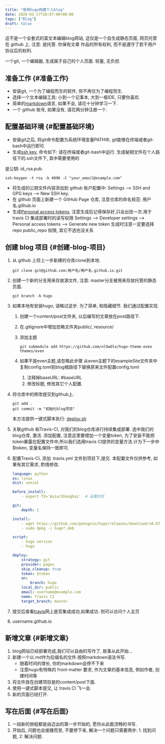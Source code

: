 ```yaml
---
title: "使用hugo构建个人blog"
date: 2020-03-17T18:07:00+08:00
tags: ["Blog"]
draft: false
---
```


这不是一个全套式的富文本编辑blog网站, 这仅是一个自生成静态页面, 网页托管在 github 上. 注意: 是托管. 你保有文章
作品的所有权利, 而不是遵守了若干用户协议后的权利.

<!--more-->

一个git, 一个编辑器, 生成属于自己的个人页面. 轻量, 无负担.


## 准备工作 {#准备工作}

-   安装git, 一个为了编程而生的软件, 但不再仅为了编程而生.
-   选择一个文本编辑工具: 小到一个记事本, 大到一框IDE, 只要你喜欢.
-   简单的[markdown](https://learnxinyminutes.com/docs/zh-cn/markdown-cn/)语言, 如果不会, 请花十分钟学习一下.
-   一个 github 账号, 如果没有, 请花两分钟注册一个.


## 配置基础环境 {#配置基础环境}

-   安装git之后, 将git命令配置为系统环境变量PATH中, git能够在终端或者git-bash中运行即可.
-   生成[ssh key](https://help.github.com/en/github/authenticating-to-github/generating-a-new-ssh-key-and-adding-it-to-the-ssh-agent), 命令如下: 请在终端或者git-bash中运行. 生成秘钥文件在个人路径下的.ssh文件下, 其中需要使用的

是公钥: id\_rsa.pub.

```shell
ssh-keygen -t rsa -b 4096 -C "your_email@example.com"
```

-   将生成的公钥文件内容添加到 github 账户配置中: Settings --> SSH and GPG keys --> New SSH key.
-   在 github 页面上新建一个 GitHub Page 仓库, 注意仓库的命名规范: 用户名.github.io
-   生成[Personal access tokens](https://github.com/settings/tokens), 注意生成后记得保存好,只会出现一次.用于 travis CI 集成部署时的读写权限
    Settings --> Developer settings --> Personal access tokens --> Generate new token
    生成时注意一定要选择repo public\_repo 权限, 其它不选也没关系


## 创建 blog 项目 {#创建-blog-项目}

1.  从 github 上将上一步新建的仓库clone到本地.

    ```shell
    git clone git@github.com:用户名/用户名.github.io.git
    ```
2.  创建一个新的分支用来存放源文件, 注意: master分支被用来存放托管的静态页面.

    ```shell
    git branch -b hugo
    ```
3.  如果本地有安装hugo, 请略过这步. 为了简单, 和隐藏细节. 我们通过配置实现.
    1.  创建一个content/post文件夹, 以后编写的文章放在post路径下.
    2.  在.gitignore中增加忽略文件夹public/, resource/
    3.  添加主题

        ```shell
        git submodule add https://github.com/olOwOlo/hugo-theme-even themes/even
        ```
    4.  如果不是even主题,请忽略此步骤
        从even主题下的exampleSite文件夹中复制config.toml到blog根路径下替换原来文件配置config.toml
        1.  注释掉baseURL: #baseURL
        2.  修改标题, 修改其它个人配置.
4.  将仓库中的修改提交到github上.

    ```shell
    git add .
    git commit -m "初始化blog项目"
    ```

    本方法提供一键式脚本执行: [deploy.sh](https://github.com/lijwxg/lijwxg.github.io/blob/hugo/deploy.sh)
5.  关联github 和Travis-CI, 对我们的blog仓库进行持续集成部署.
    选中我们的blog仓库, 激活. 添加配置, 注意这里要增加一个变量token, 为了安装不能把token暴露在配置文件中,所以我们选用travis CI提供的变量方法.计为下一步中$token, 变量名保持一致即可.
6.  配置Travis-CI, 添加 .travis.yml 文件到项目下,提交. 本配置文件仅供参考, 如果有其它需求, 酌情修改.

    ```yaml
    language: python
    os: linux
    dist: xenial

    before_install:
    ​    - export TZ='Asia/Shanghai'  # 设置时区

    git:
        depth: 1

    install:
    ​    - wget https://github.com/gohugoio/hugo/releases/download/v0.67.1/hugo_0.67.1_Linux-64bit.deb
    ​    - sudo dpkg -i hugo*.deb

    script:
    ​    - hugo version
    ​    - hugo

    deploy:
        strategy: git
        provider: pages
        skip_cleanup: true
        token: $token
        on:
            branch: hugo
        local_dir: public
        email: username@example.com
        name: Travis CI
        target_branch: master
    ```
7.  提交后查看[travis](https://www.travis-ci.org/)网上是否集成成功,如果成功. 则可以访问个人主页
8.  username.github.io


## 新增文章 {#新增文章}

1.  blog网站已经部署完成,我们可以自由的写作了, 故事从此开始...
2.  新建一个以.md作为后缀名的文件.按照markdown语法书写.
    -   随着时间的增长, 你的markdown会停不下来
    -   注意hugo有特殊的 front-matter 要求, 作为文章的基本信息, 例如作者, 创建时间等
3.  将文件放在创建项目是的content/post下面.
4.  使用一键式脚本提交, 让 travis CI 飞一会.
5.  新的页面已经打开.


## 写在后面 {#写在后面}

1.  一段新的旅程都是由迈出的第一步开始的, 愿你从此能流畅的书写.
2.  开始后, 问题也会接踵而至, 不要停下来, 解决一个问题只需要两步: 1. 找到问题, 2: 解决问题.
